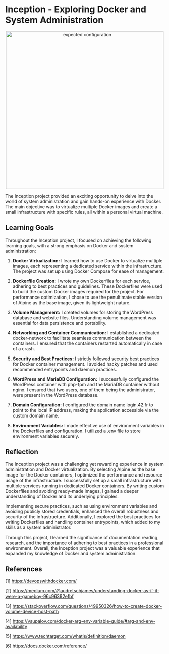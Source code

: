 # Inception - Exploring Docker and System Administration
<p align="center">
<img width="500" alt="expected configuration" src="https://github.com/alexhmball/Inception_42/assets/26721576/ae623d58-c366-40cd-8fb9-9013fcd65532">
</p>


The Inception project provided an exciting opportunity to delve into the world of system administration and gain hands-on experience with Docker. The main objective was to virtualize multiple Docker images and create a small infrastructure with specific rules, all within a personal virtual machine.

## Learning Goals
Throughout the Inception project, I focused on achieving the following learning goals, with a strong emphasis on Docker and system administration:

1. **Docker Virtualization:** I learned how to use Docker to virtualize multiple images, each representing a dedicated service within the infrastructure. The project was set up using Docker Compose for ease of management.

2. **Dockerfile Creation:** I wrote my own Dockerfiles for each service, adhering to best practices and guidelines. These Dockerfiles were used to build the custom Docker images required for the project. For performance optimization, I chose to use the penultimate stable version of Alpine as the base image, given its lightweight nature.

3. **Volume Management:** I created volumes for storing the WordPress database and website files. Understanding volume management was essential for data persistence and portability.

4. **Networking and Container Communication:** I established a dedicated docker-network to facilitate seamless communication between the containers. I ensured that the containers restarted automatically in case of a crash.

5. **Security and Best Practices:** I strictly followed security best practices for Docker container management. I avoided hacky patches and used recommended entrypoints and daemon practices.

6. **WordPress and MariaDB Configuration:** I successfully configured the WordPress container with php-fpm and the MariaDB container without nginx. I ensured that two users, one of them being the administrator, were present in the WordPress database.

7. **Domain Configuration:** I configured the domain name login.42.fr to point to the local IP address, making the application accessible via the custom domain name.

8. **Environment Variables:** I made effective use of environment variables in the Dockerfiles and configuration. I utilized a .env file to store environment variables securely.

## Reflection
The Inception project was a challenging yet rewarding experience in system administration and Docker virtualization. By selecting Alpine as the base image for the Docker containers, I optimized the performance and resource usage of the infrastructure. I successfully set up a small infrastructure with multiple services running in dedicated Docker containers. By writing custom Dockerfiles and avoiding ready-made images, I gained a deeper understanding of Docker and its underlying principles.

Implementing secure practices, such as using environment variables and avoiding publicly stored credentials, enhanced the overall robustness and security of the infrastructure. Additionally, I explored the best practices for writing Dockerfiles and handling container entrypoints, which added to my skills as a system administrator.

Through this project, I learned the significance of documentation reading, research, and the importance of adhering to best practices in a professional environment. Overall, the Inception project was a valuable experience that expanded my knowledge of Docker and system administration.

## References

[1] <https://devopswithdocker.com/>

[2] <https://medium.com/@audretschjames/understanding-docker-as-if-it-were-a-gameboy-96c96392efbf>

[3] <https://stackoverflow.com/questions/49950326/how-to-create-docker-volume-device-host-path>

[4] <https://vsupalov.com/docker-arg-env-variable-guide/#arg-and-env-availability>

[5] <https://www.techtarget.com/whatis/definition/daemon>

[6] <https://docs.docker.com/reference/>

